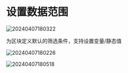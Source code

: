 # 设置数据范围

![20240407180322](https://nocobase-docs.oss-cn-beijing.aliyuncs.com/20240407180322.png)

为区块定义默认的筛选条件，支持设置变量/静态值

![20240407180226](https://nocobase-docs.oss-cn-beijing.aliyuncs.com/20240407180226.png)

![20240407180518](https://nocobase-docs.oss-cn-beijing.aliyuncs.com/20240407180518.png)